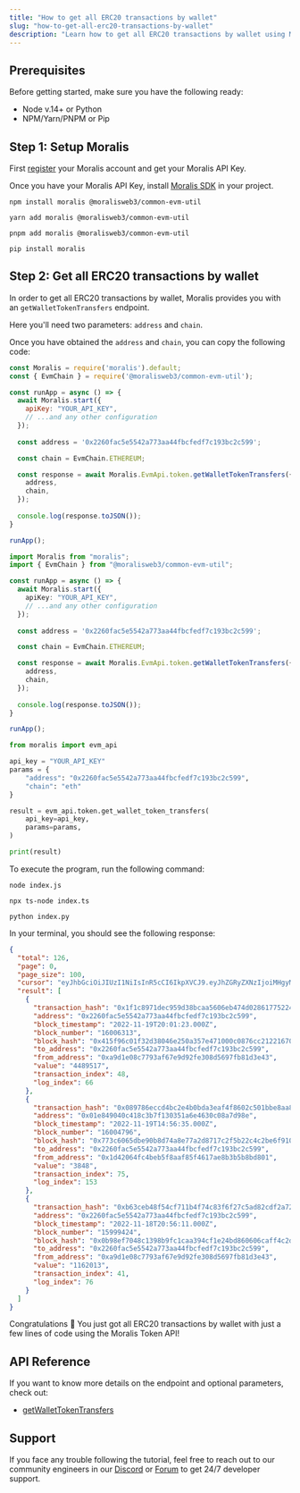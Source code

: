 ```yaml
---
title: "How to get all ERC20 transactions by wallet"
slug: "how-to-get-all-erc20-transactions-by-wallet"
description: "Learn how to get all ERC20 transactions by wallet using Moralis Token API."
---
```

## Prerequisites

Before getting started, make sure you have the following ready:

- Node v.14+ or Python
- NPM/Yarn/PNPM or Pip

## Step 1: Setup Moralis

First [register](/docs/quickstart) your Moralis account and get your Moralis API Key.

Once you have your Moralis API Key, install [Moralis SDK](/docs/moralis-sdk) in your project.

```shell npm
npm install moralis @moralisweb3/common-evm-util
```
```shell yarn
yarn add moralis @moralisweb3/common-evm-util
```
```shell pnpm
pnpm add moralis @moralisweb3/common-evm-util
```
```Text pip
pip install moralis
```



## Step 2: Get all ERC20 transactions by wallet

In order to get all ERC20 transactions by wallet, Moralis provides you with an `getWalletTokenTransfers` endpoint.

Here you'll need two parameters: `address` and `chain`.

Once you have obtained the `address` and `chain`, you can copy the following code:

```javascript index.js
const Moralis = require('moralis').default;
const { EvmChain } = require('@moralisweb3/common-evm-util');

const runApp = async () => {
  await Moralis.start({
    apiKey: "YOUR_API_KEY",
    // ...and any other configuration
  });
  
  const address = '0x2260fac5e5542a773aa44fbcfedf7c193bc2c599';

  const chain = EvmChain.ETHEREUM;

  const response = await Moralis.EvmApi.token.getWalletTokenTransfers({
    address,
    chain,
  });
  
  console.log(response.toJSON());
}

runApp();
```
```typescript index.ts
import Moralis from "moralis";
import { EvmChain } from "@moralisweb3/common-evm-util";

const runApp = async () => {
  await Moralis.start({
    apiKey: "YOUR_API_KEY",
    // ...and any other configuration
  });
  
  const address = '0x2260fac5e5542a773aa44fbcfedf7c193bc2c599';

  const chain = EvmChain.ETHEREUM;

  const response = await Moralis.EvmApi.token.getWalletTokenTransfers({
    address,
    chain,
  });
  
  console.log(response.toJSON());
}

runApp();
```
```python index.py
from moralis import evm_api

api_key = "YOUR_API_KEY"
params = {
    "address": "0x2260fac5e5542a773aa44fbcfedf7c193bc2c599", 
    "chain": "eth"
}

result = evm_api.token.get_wallet_token_transfers(
    api_key=api_key,
    params=params,
)

print(result)
```



To execute the program, run the following command:

```shell Shell (JavaScript)
node index.js
```
```Text Shell (TypeScript)
npx ts-node index.ts
```
```Text Shell (Python)
python index.py
```



In your terminal, you should see the following response:

```json
{
  "total": 126,
  "page": 0,
  "page_size": 100,
  "cursor": "eyJhbGciOiJIUzI1NiIsInR5cCI6IkpXVCJ9.eyJhZGRyZXNzIjoiMHgyMjYwZmFjNWU1NTQyYTc3M2FhNDRmYmNmZWRmN2MxOTNiYzJjNTk5IiwiY2hhaW4iOiJldGgiLCJhcGlLZXlJZCI6MTkwNjU5LCJsaW1pdCI6MTAwLCJ0b3BpYzMiOiI9Om51bGwiLCJ0b19ibG9jayI6IjExMTAwMDQ1IiwicGFnZSI6MSwidG90YWwiOjEyNiwib2Zmc2V0IjoxLCJ1YyI6dHJ1ZSwiaWF0IjoxNjY5NjQ2ODMzfQ.NIWg35DjoTMlaE6JaoJld24p9zBgGL56Zp8PPzQnJk4",
  "result": [
    {
      "transaction_hash": "0x1f1c8971dec959d38bcaa5606eb474d028617752240727692cd5ef21a435d847",
      "address": "0x2260fac5e5542a773aa44fbcfedf7c193bc2c599",
      "block_timestamp": "2022-11-19T20:01:23.000Z",
      "block_number": "16006313",
      "block_hash": "0x415f96c01f32d38046e250a357e471000c0876cc2122167056cf4c4c1113a522",
      "to_address": "0x2260fac5e5542a773aa44fbcfedf7c193bc2c599",
      "from_address": "0xa9d1e08c7793af67e9d92fe308d5697fb81d3e43",
      "value": "4489517",
      "transaction_index": 48,
      "log_index": 66
    },
    {
      "transaction_hash": "0x089786eccd4bc2e4b0bda3eaf4f8602c501bbe8aa8f839b723dcd5fafdb28fbc",
      "address": "0x01e849040c418c3b7f130351a6e4630c08a7d98e",
      "block_timestamp": "2022-11-19T14:56:35.000Z",
      "block_number": "16004796",
      "block_hash": "0x773c6065dbe90b8d74a8e77a2d8717c2f5b22c4c2be6f910971db80bd0f47911",
      "to_address": "0x2260fac5e5542a773aa44fbcfedf7c193bc2c599",
      "from_address": "0x1d42064fc4beb5f8aaf85f4617ae8b3b5b8bd801",
      "value": "3848",
      "transaction_index": 75,
      "log_index": 153
    },
    {
      "transaction_hash": "0xb63ceb48f54cf711b4f74c83f6f27c5ad82cdf2a7285afefedc5f28645a72ef3",
      "address": "0x2260fac5e5542a773aa44fbcfedf7c193bc2c599",
      "block_timestamp": "2022-11-18T20:56:11.000Z",
      "block_number": "15999424",
      "block_hash": "0x0b98ef7048c1398b9fc1caa394cf1e24bd860606caff4c2dd359b8cddd678b18",
      "to_address": "0x2260fac5e5542a773aa44fbcfedf7c193bc2c599",
      "from_address": "0xa9d1e08c7793af67e9d92fe308d5697fb81d3e43",
      "value": "1162013",
      "transaction_index": 41,
      "log_index": 76
    }
  ]
}
```

Congratulations 🥳 You just got all ERC20 transactions by wallet with just a few lines of code using the Moralis Token API!

## API Reference

If you want to know more details on the endpoint and optional parameters, check out:

- [getWalletTokenTransfers](/reference/getwallettokentransfers)

## Support

If you face any trouble following the tutorial, feel free to reach out to our community engineers in our [Discord](https://moralis.io/discord) or [Forum](https://forum.moralis.io) to get 24/7 developer support.